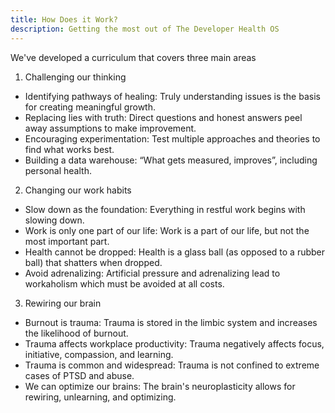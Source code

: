 ```yaml
---
title: How Does it Work?
description: Getting the most out of The Developer Health OS
---
```


We've developed a curriculum that covers three main areas

1. Challenging our thinking
- Identifying pathways of healing: Truly understanding issues is the basis for creating meaningful growth.
- Replacing lies with truth: Direct questions and honest answers peel away assumptions to make improvement.
- Encouraging experimentation: Test multiple approaches and theories to find what works best.
- Building a data warehouse: “What gets measured, improves”, including personal health.

2. Changing our work habits
- Slow down as the foundation: Everything in restful work begins with slowing down.
- Work is only one part of our life: Work is a part of our life, but not the most important part.
- Health cannot be dropped: Health is a glass ball (as opposed to a rubber ball) that shatters when dropped.
- Avoid adrenalizing: Artificial pressure and adrenalizing lead to workaholism which must be avoided at all costs.

3. Rewiring our brain
- Burnout is trauma: Trauma is stored in the limbic system and increases the likelihood of burnout.
- Trauma affects workplace productivity: Trauma negatively affects focus, initiative, compassion, and learning.
- Trauma is common and widespread: Trauma is not confined to extreme cases of PTSD and abuse.
- We can optimize our brains: The brain's neuroplasticity allows for rewiring, unlearning, and optimizing.